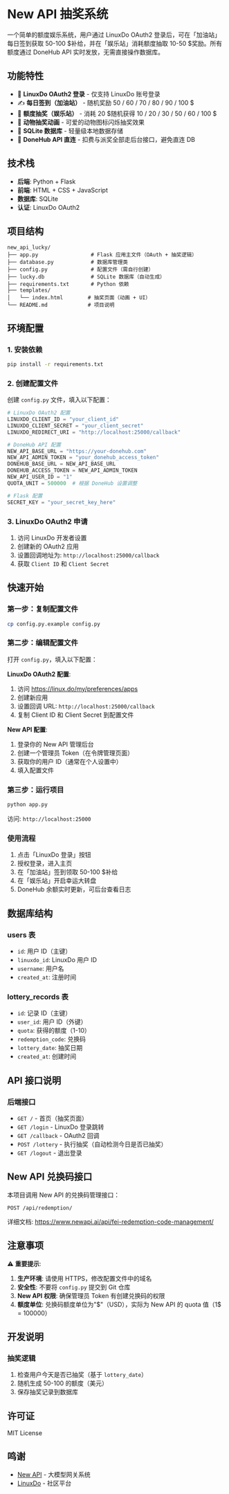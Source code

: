 # New API 抽奖系统

一个简单的额度娱乐系统，用户通过 LinuxDo OAuth2 登录后，可在「加油站」每日签到获取 50-100 $补给，并在「娱乐站」消耗额度抽取 10-50 $奖励。所有额度通过 DoneHub API 实时发放，无需直接操作数据库。

## 功能特性

- 🔐 **LinuxDo OAuth2 登录** - 仅支持 LinuxDo 账号登录
- ✍️ **每日签到（加油站）** - 随机奖励 50 / 60 / 70 / 80 / 90 / 100 $
- 🎡 **额度抽奖（娱乐站）** - 消耗 20 $随机获得 10 / 20 / 30 / 50 / 60 / 100 $
- 🐾 **动物抽奖动画** - 可爱的动物图标闪烁抽奖效果
- 💾 **SQLite 数据库** - 轻量级本地数据存储
- 🔌 **DoneHub API 直连** - 扣费与派奖全部走后台接口，避免直连 DB

## 技术栈

- **后端**: Python + Flask
- **前端**: HTML + CSS + JavaScript
- **数据库**: SQLite
- **认证**: LinuxDo OAuth2

## 项目结构

```
new_api_lucky/
├── app.py                 # Flask 应用主文件（OAuth + 抽奖逻辑）
├── database.py            # 数据库管理类
├── config.py              # 配置文件（需自行创建）
├── lucky.db               # SQLite 数据库（自动生成）
├── requirements.txt       # Python 依赖
├── templates/
│   └── index.html        # 抽奖页面（动画 + UI）
└── README.md             # 项目说明
```

## 环境配置

### 1. 安装依赖

```bash
pip install -r requirements.txt
```

### 2. 创建配置文件

创建 `config.py` 文件，填入以下配置：

```python
# LinuxDo OAuth2 配置
LINUXDO_CLIENT_ID = "your_client_id"
LINUXDO_CLIENT_SECRET = "your_client_secret"
LINUXDO_REDIRECT_URI = "http://localhost:25000/callback"

# DoneHub API 配置
NEW_API_BASE_URL = "https://your-donehub.com"
NEW_API_ADMIN_TOKEN = "your_donehub_access_token"
DONEHUB_BASE_URL = NEW_API_BASE_URL
DONEHUB_ACCESS_TOKEN = NEW_API_ADMIN_TOKEN
NEW_API_USER_ID = "1"
QUOTA_UNIT = 500000  # 根据 DoneHub 设置调整

# Flask 配置
SECRET_KEY = "your_secret_key_here"
```

### 3. LinuxDo OAuth2 申请

1. 访问 LinuxDo 开发者设置
2. 创建新的 OAuth2 应用
3. 设置回调地址为: `http://localhost:25000/callback`
4. 获取 `Client ID` 和 `Client Secret`

## 快速开始

### 第一步：复制配置文件

```bash
cp config.py.example config.py
```

### 第二步：编辑配置文件

打开 `config.py`，填入以下配置：

**LinuxDo OAuth2 配置**:
1. 访问 https://linux.do/my/preferences/apps
2. 创建新应用
3. 设置回调 URL: `http://localhost:25000/callback`
4. 复制 Client ID 和 Client Secret 到配置文件

**New API 配置**:
1. 登录你的 New API 管理后台
2. 创建一个管理员 Token（在令牌管理页面）
3. 获取你的用户 ID（通常在个人设置中）
4. 填入配置文件

### 第三步：运行项目

```bash
python app.py
```

访问: `http://localhost:25000`

### 使用流程

1. 点击「LinuxDo 登录」按钮
2. 授权登录，进入主页
3. 在「加油站」签到领取 50-100 $补给
4. 在「娱乐站」开启幸运大转盘
5. DoneHub 余额实时更新，可后台查看日志

## 数据库结构

### users 表
- `id`: 用户 ID（主键）
- `linuxdo_id`: LinuxDo 用户 ID
- `username`: 用户名
- `created_at`: 注册时间

### lottery_records 表
- `id`: 记录 ID（主键）
- `user_id`: 用户 ID（外键）
- `quota`: 获得的额度（1-10）
- `redemption_code`: 兑换码
- `lottery_date`: 抽奖日期
- `created_at`: 创建时间

## API 接口说明

### 后端接口

- `GET /` - 首页（抽奖页面）
- `GET /login` - LinuxDo 登录跳转
- `GET /callback` - OAuth2 回调
- `POST /lottery` - 执行抽奖（自动检测今日是否已抽奖）
- `GET /logout` - 退出登录

## New API 兑换码接口

本项目调用 New API 的兑换码管理接口：

```
POST /api/redemption/
```

详细文档: https://www.newapi.ai/api/fei-redemption-code-management/

## 注意事项

⚠️ **重要提示**:

1. **生产环境**: 请使用 HTTPS，修改配置文件中的域名
2. **安全性**: 不要将 `config.py` 提交到 Git 仓库
3. **New API 权限**: 确保管理员 Token 有创建兑换码的权限
4. **额度单位**: 兑换码额度单位为"$"（USD），实际为 New API 的 quota 值（1$ = 100000）

## 开发说明

### 抽奖逻辑

1. 检查用户今天是否已抽奖（基于 `lottery_date`）
2. 随机生成 50-100 的额度（美元）
3. 保存抽奖记录到数据库


 

## 许可证

MIT License

## 鸣谢

- [New API](https://github.com/QuantumNous/new-api) - 大模型网关系统
- [LinuxDo](https://linux.do/) - 社区平台
